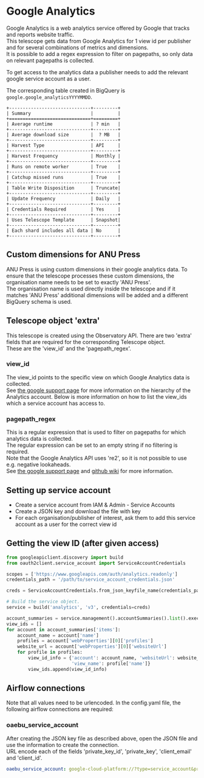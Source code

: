# Google Analytics

Google Analytics is a web analytics service offered by Google that tracks and reports website traffic.  
This telescope gets data from Google Analytics for 1 view id per publisher and for several combinations of metrics and dimensions.  
It is possible to add a regex expression to filter on pagepaths, so only data on relevant pagepaths is collected.  

To get access to the analytics data a publisher needs to add the relevant google service account as a user.

The corresponding table created in BigQuery is `google.google_analyticsYYYYMMDD`.

```eval_rst
+------------------------------+---------+
| Summary                      |         |
+==============================+=========+
| Average runtime              | ? min   |
+------------------------------+---------+
| Average download size        |  ? MB   |
+------------------------------+---------+
| Harvest Type                 | API     |
+------------------------------+---------+
| Harvest Frequency            | Monthly |
+------------------------------+---------+
| Runs on remote worker        | True    |
+------------------------------+---------+
| Catchup missed runs          | True    |
+------------------------------+---------+
| Table Write Disposition      | Truncate|
+------------------------------+---------+
| Update Frequency             | Daily   |
+------------------------------+---------+
| Credentials Required         | Yes     |
+------------------------------+---------+
| Uses Telescope Template      | Snapshot|
+------------------------------+---------+
| Each shard includes all data | No      |
+------------------------------+---------+
```
## Custom dimensions for ANU Press
ANU Press is using custom dimensions in their google analytics data. To ensure that the telescope processes these
 custom dimensions, the organisation name needs to be set to exactly 'ANU Press'.  
The organisation name is used directly inside the telescope and if it matches 'ANU Press' additional dimensions will
 be added and a different BigQuery schema is used.  

## Telescope object 'extra'
This telescope is created using the Observatory API. There are two 'extra' fields that are required for the
 corresponding Telescope object.  
These are the 'view_id' and the 'pagepath_regex'.   

### view_id
The view_id points to the specific view on which Google Analytics data is collected.  
See [the google support page](https://support.google.com/analytics/answer/1009618?hl=en) for more information on the
 hierarchy of the Analytics account.
Below is more information on how to list the view_ids which a service account has access to.

### pagepath_regex
This is a regular expression that is used to filter on pagepaths for which analytics data is collected.  
The regular expression can be set to an empty string if no filtering is required.  
Note that the Google Analytics API uses 're2', so it is not possible to use e.g. negative lookaheads.  
See [the google support page](https://support.google.com/analytics/answer/1034324?hl=en) and [github wiki](https://github.com/google/re2/wiki/Syntax) for more information.  

## Setting up service account
* Create a service account from IAM & Admin - Service Accounts
* Create a JSON key and download the file with key
* For each organisation/publisher of interest, ask them to add this service account as a user for the correct view id

## Getting the view ID (after given access)
```python
from googleapiclient.discovery import build
from oauth2client.service_account import ServiceAccountCredentials

scopes = ['https://www.googleapis.com/auth/analytics.readonly']
credentials_path = '/path/to/service_account_credentials.json'

creds = ServiceAccountCredentials.from_json_keyfile_name(credentials_path, scopes=scopes)

# Build the service object.
service = build('analytics', 'v3', credentials=creds)

account_summaries = service.management().accountSummaries().list().execute()
view_ids = []
for account in account_summaries['items']:
    account_name = account['name']
    profiles = account['webProperties'][0]['profiles']
    website_url = account['webProperties'][0]['websiteUrl']
    for profile in profiles:
        view_id_info = {'account': account_name, 'websiteUrl': website_url, 'view_id': profile['id'], 
                        'view_name': profile['name']}
        view_ids.append(view_id_info)
```

## Airflow connections
Note that all values need to be urlencoded.
In the config.yaml file, the following airflow connections are required:  

### oaebu_service_account
After creating the JSON key file as described above, open the JSON file and use the information to create the connection.  
URL encode each of the fields 'private_key_id', 'private_key', 'client_email' and 'client_id'.
```yaml
oaebu_service_account: google-cloud-platform://?type=service_account&private_key_id=<private_key_id>&private_key=<private_key>&client_email=<client_email>&client_id=<client_id>
```